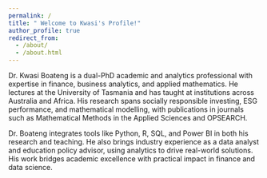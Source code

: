 ```yaml
---
permalink: /
title: " Welcome to Kwasi's Profile!"
author_profile: true
redirect_from: 
  - /about/
  - /about.html
---
```


Dr. Kwasi Boateng is a dual-PhD academic and analytics professional with expertise in finance, business analytics, and applied mathematics. He lectures at the University of Tasmania and has taught at institutions across Australia and Africa. His research spans socially responsible investing, ESG performance, and mathematical modelling, with publications in journals such as Mathematical Methods in the Applied Sciences and OPSEARCH.

Dr. Boateng integrates tools like Python, R, SQL, and Power BI in both his research and teaching. He also brings industry experience as a data analyst and education policy advisor, using analytics to drive real-world solutions. His work bridges academic excellence with practical impact in finance and data science.

